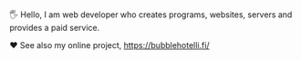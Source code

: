 🖐 Hello, I am web developer who creates programs, websites, servers and provides a paid service.

❤️ See also my online project, https://bubblehotelli.fi/
